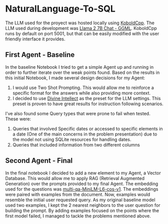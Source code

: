 # NaturalLanguage-To-SQL

The LLM used for the proyect was hosted locally using [KoboldCpp](https://github.com/LostRuins/koboldcpp).
The LLM used during development was [Llama 2 7B Chat - GGML](https://huggingface.co/TheBloke/Llama-2-7B-Chat-GGML).
KoboldCpp runs by default on port 5001, but that can be easily modified with the user friendly interface it provides.

## First Agent - Baseline
In the baseline Notebook I tried to get a simple Agent up and running in order to further iterate over the weak points found. 
Based on the results in this initial Notebook, I made several design decisions for my Agent:
1. I would use Two Shot Prompting. This would allow me to reinforce a specific format for the answers while also providing more context.
2. I decided to use [Divine Intellect](https://github.com/oobabooga/text-generation-webui/blob/ae8cd449ae3e0236ecb3775892bb1eea23f9ed68/presets/Divine%20Intellect.yaml) as the preset for the LLM settings. This preset is proven to have great results for instruction following scenarios.

I've also found some Query types that were prone to fail when tested. These were:
1. Queries that involved Specific dates or accessed to specific elements in a date (One of the main concerns in the problem presentation) due to the model not using SQLite resources for handling dates.
2. Queries that included information from two different columns

## Second Agent - Final
In the final notebook I decided to add a new element to my Agent, a Vector Database. This would allow me to apply RAG (Retrieval Augmented Generation) over the prompts provided to my final Agent. The embedding used for the questions was [multi-qa-MiniLM-L6-cos-v1](https://huggingface.co/sentence-transformers/multi-qa-MiniLM-L6-cos-v1). The embeddings were paired with examples from the document. Now, examples would resemble the initial user requested query. As my original baseline model used two examples, I kept the 2 nearest neighbors to the user question for building the prompt. By adding examples focused on the points where the first model failed, I managed to tackle the problems mentioned above. 


